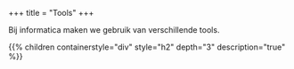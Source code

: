+++
title = "Tools"
+++

Bij informatica maken we gebruik van verschillende tools.

{{% children containerstyle="div" style="h2" depth="3" description="true" %}}
